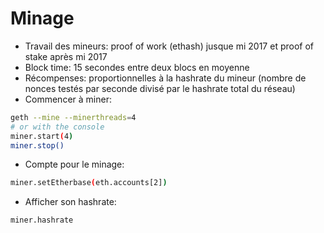 # Minage

  - Travail des mineurs: proof of  work (ethash) jusque mi 2017 et proof of  stake après mi 2017
  - Block time: 15 secondes entre deux blocs en moyenne
  - Récompenses: proportionnelles à la hashrate du mineur (nombre de nonces testés par seconde divisé par le hashrate total du réseau)
  - Commencer à miner: 
```bash
geth --mine --minerthreads=4
# or with the console
miner.start(4)
miner.stop()
```
  - Compte pour le minage: 
```bash
miner.setEtherbase(eth.accounts[2])
```
  - Afficher son hashrate: 
```bash
miner.hashrate
```

